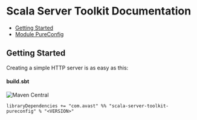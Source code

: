 # Scala Server Toolkit Documentation

* [Getting Started](#getting-started)
* [Module PureConfig](pureconfig.md)

## Getting Started

Creating a simple HTTP server is as easy as this:

#### build.sbt

![Maven Central](https://img.shields.io/maven-central/v/com.avast/scala-server-toolkit-pureconfig_2.13)

`libraryDependencies += "com.avast" %% "scala-server-toolkit-pureconfig" % "<VERSION>"`

